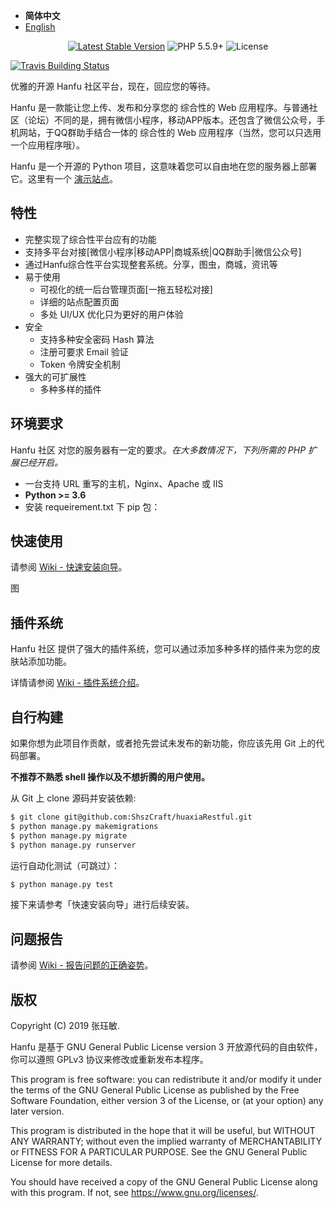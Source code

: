 - <b>简体中文</b>
- [English]()




<p align="center">
<a href="https://github.com/ShszCraft/huaxiaRestful/releases"><img src="https://poser.pugx.org/printempw/blessing-skin-server/version" alt="Latest Stable Version"></a>
<img src="https://img.shields.io/packagist/v/0/0.svg" alt="PHP 5.5.9+">
<img src="https://poser.pugx.org/printempw/blessing-skin-server/license" alt="License">

<a href="https://travis-ci.org/ShszCraft/huaxiaRestful"><img src="https://travis-ci.org/ShszCraft/huaxiaRestful.svg?branch=master" alt="Travis Building Status"></a>
</p>

优雅的开源 Hanfu 社区平台，现在，回应您的等待。

Hanfu 是一款能让您上传、发布和分享您的 综合性的 Web 应用程序。与普通社区（论坛）不同的是，拥有微信小程序，移动APP版本。还包含了微信公众号，手机网站，于QQ群助手结合一体的 综合性的 Web 应用程序（当然，您可以只选用一个应用程序哦）。

Hanfu 是一个开源的 Python 项目，这意味着您可以自由地在您的服务器上部署它。这里有一个 [演示站点](http://www.vdjango.net/)。

特性
-----------
- 完整实现了综合性平台应有的功能
- 支持多平台对接[微信小程序|移动APP|商城系统|QQ群助手|微信公众号]
- 通过Hanfu综合性平台实现整套系统。分享，图虫，商城，资讯等
- 易于使用
    - 可视化的统一后台管理页面[一拖五轻松对接]
    - 详细的站点配置页面
    - 多处 UI/UX 优化只为更好的用户体验
- 安全
    - 支持多种安全密码 Hash 算法
    - 注册可要求 Email 验证
    - Token 令牌安全机制
- 强大的可扩展性
    - 多种多样的插件

环境要求
-----------
Hanfu 社区 对您的服务器有一定的要求。_在大多数情况下，下列所需的 PHP 扩展已经开启。_

- 一台支持 URL 重写的主机，Nginx、Apache 或 IIS
- **Python >= 3.6**
- 安装 requeirement.txt 下 pip 包：


快速使用
-----------
请参阅 [Wiki - 快速安装向导]()。

图

插件系统
------------

Hanfu 社区 提供了强大的插件系统，您可以通过添加多种多样的插件来为您的皮肤站添加功能。

详情请参阅 [Wiki - 插件系统介绍]()。

自行构建
------------
如果你想为此项目作贡献，或者抢先尝试未发布的新功能，你应该先用 Git 上的代码部署。

**不推荐不熟悉 shell 操作以及不想折腾的用户使用。**

从 Git 上 clone 源码并安装依赖:

```bash
$ git clone git@github.com:ShszCraft/huaxiaRestful.git
$ python manage.py makemigrations
$ python manage.py migrate
$ python manage.py runserver
```

运行自动化测试（可跳过）：

```bash
$ python manage.py test
```

接下来请参考「快速安装向导」进行后续安装。

问题报告
------------
请参阅 [Wiki - 报告问题的正确姿势]()。

版权
------------
Copyright (C) 2019 张珏敏.

>>>
Hanfu 是基于 GNU General Public License version 3 开放源代码的自由软件，你可以遵照 GPLv3 协议来修改或重新发布本程序。
>>>

This program is free software: you can redistribute it and/or modify
it under the terms of the GNU General Public License as published by
the Free Software Foundation, either version 3 of the License, or
(at your option) any later version.

This program is distributed in the hope that it will be useful,
but WITHOUT ANY WARRANTY; without even the implied warranty of
MERCHANTABILITY or FITNESS FOR A PARTICULAR PURPOSE.  See the
GNU General Public License for more details.

You should have received a copy of the GNU General Public License
along with this program.  If not, see <https://www.gnu.org/licenses/>.

